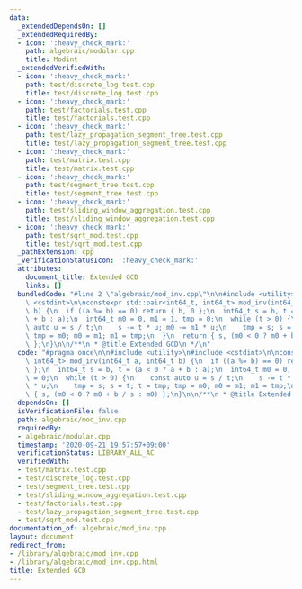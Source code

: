 ```yaml
---
data:
  _extendedDependsOn: []
  _extendedRequiredBy:
  - icon: ':heavy_check_mark:'
    path: algebraic/modular.cpp
    title: Modint
  _extendedVerifiedWith:
  - icon: ':heavy_check_mark:'
    path: test/discrete_log.test.cpp
    title: test/discrete_log.test.cpp
  - icon: ':heavy_check_mark:'
    path: test/factorials.test.cpp
    title: test/factorials.test.cpp
  - icon: ':heavy_check_mark:'
    path: test/lazy_propagation_segment_tree.test.cpp
    title: test/lazy_propagation_segment_tree.test.cpp
  - icon: ':heavy_check_mark:'
    path: test/matrix.test.cpp
    title: test/matrix.test.cpp
  - icon: ':heavy_check_mark:'
    path: test/segment_tree.test.cpp
    title: test/segment_tree.test.cpp
  - icon: ':heavy_check_mark:'
    path: test/sliding_window_aggregation.test.cpp
    title: test/sliding_window_aggregation.test.cpp
  - icon: ':heavy_check_mark:'
    path: test/sqrt_mod.test.cpp
    title: test/sqrt_mod.test.cpp
  _pathExtension: cpp
  _verificationStatusIcon: ':heavy_check_mark:'
  attributes:
    document_title: Extended GCD
    links: []
  bundledCode: "#line 2 \"algebraic/mod_inv.cpp\"\n\n#include <utility>\n#include\
    \ <cstdint>\n\nconstexpr std::pair<int64_t, int64_t> mod_inv(int64_t a, int64_t\
    \ b) {\n  if ((a %= b) == 0) return { b, 0 };\n  int64_t s = b, t = (a < 0 ? a\
    \ + b : a);\n  int64_t m0 = 0, m1 = 1, tmp = 0;\n  while (t > 0) {\n    const\
    \ auto u = s / t;\n    s -= t * u; m0 -= m1 * u;\n    tmp = s; s = t; t = tmp;\
    \ tmp = m0; m0 = m1; m1 = tmp;\n  }\n  return { s, (m0 < 0 ? m0 + b / s : m0)\
    \ };\n}\n\n/**\n * @title Extended GCD\n */\n"
  code: "#pragma once\n\n#include <utility>\n#include <cstdint>\n\nconstexpr std::pair<int64_t,\
    \ int64_t> mod_inv(int64_t a, int64_t b) {\n  if ((a %= b) == 0) return { b, 0\
    \ };\n  int64_t s = b, t = (a < 0 ? a + b : a);\n  int64_t m0 = 0, m1 = 1, tmp\
    \ = 0;\n  while (t > 0) {\n    const auto u = s / t;\n    s -= t * u; m0 -= m1\
    \ * u;\n    tmp = s; s = t; t = tmp; tmp = m0; m0 = m1; m1 = tmp;\n  }\n  return\
    \ { s, (m0 < 0 ? m0 + b / s : m0) };\n}\n\n/**\n * @title Extended GCD\n */"
  dependsOn: []
  isVerificationFile: false
  path: algebraic/mod_inv.cpp
  requiredBy:
  - algebraic/modular.cpp
  timestamp: '2020-09-21 19:57:57+09:00'
  verificationStatus: LIBRARY_ALL_AC
  verifiedWith:
  - test/matrix.test.cpp
  - test/discrete_log.test.cpp
  - test/segment_tree.test.cpp
  - test/sliding_window_aggregation.test.cpp
  - test/factorials.test.cpp
  - test/lazy_propagation_segment_tree.test.cpp
  - test/sqrt_mod.test.cpp
documentation_of: algebraic/mod_inv.cpp
layout: document
redirect_from:
- /library/algebraic/mod_inv.cpp
- /library/algebraic/mod_inv.cpp.html
title: Extended GCD
---
```

